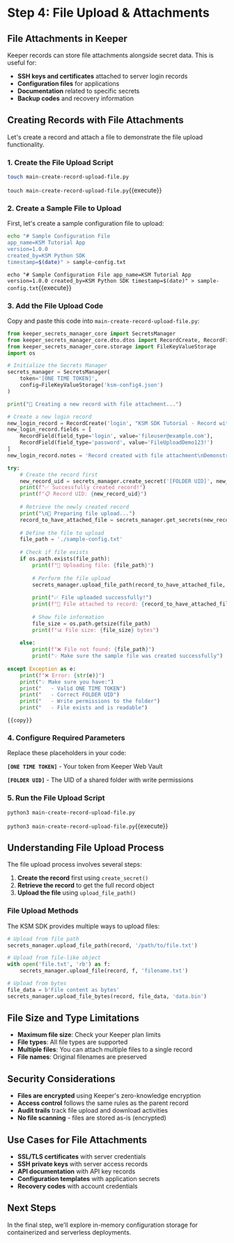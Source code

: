 
# Step 4: File Upload & Attachments

## File Attachments in Keeper

Keeper records can store file attachments alongside secret data. This is useful for:
- **SSH keys and certificates** attached to server login records
- **Configuration files** for applications
- **Documentation** related to specific secrets
- **Backup codes** and recovery information

## Creating Records with File Attachments

Let's create a record and attach a file to demonstrate the file upload functionality.

### 1. Create the File Upload Script

```bash
touch main-create-record-upload-file.py
```
`touch main-create-record-upload-file.py`{{execute}}

### 2. Create a Sample File to Upload

First, let's create a sample configuration file to upload:

```bash
echo "# Sample Configuration File
app_name=KSM Tutorial App
version=1.0.0
created_by=KSM Python SDK
timestamp=$(date)" > sample-config.txt
```
`echo "# Sample Configuration File
app_name=KSM Tutorial App
version=1.0.0
created_by=KSM Python SDK
timestamp=$(date)" > sample-config.txt`{{execute}}

### 3. Add the File Upload Code

Copy and paste this code into `main-create-record-upload-file.py`:

```python
from keeper_secrets_manager_core import SecretsManager
from keeper_secrets_manager_core.dto.dtos import RecordCreate, RecordField
from keeper_secrets_manager_core.storage import FileKeyValueStorage
import os

# Initialize the Secrets Manager
secrets_manager = SecretsManager(
    token='[ONE TIME TOKEN]',
    config=FileKeyValueStorage('ksm-config4.json')
)

print("🔐 Creating a new record with file attachment...")

# Create a new login record
new_login_record = RecordCreate('login', "KSM SDK Tutorial - Record with File")
new_login_record.fields = [
    RecordField(field_type='login', value='fileuser@example.com'),
    RecordField(field_type='password', value='FileUploadDemo123!')
]
new_login_record.notes = 'Record created with file attachment\nDemonstrates KSM file upload capability'

try:
    # Create the record first
    new_record_uid = secrets_manager.create_secret('[FOLDER UID]', new_login_record)
    print(f"✅ Successfully created record!")
    print(f"📋 Record UID: {new_record_uid}")
    
    # Retrieve the newly created record
    print("\n📁 Preparing file upload...")
    record_to_have_attached_file = secrets_manager.get_secrets(new_record_uid)[0]
    
    # Define the file to upload
    file_path = './sample-config.txt'
    
    # Check if file exists
    if os.path.exists(file_path):
        print(f"📎 Uploading file: {file_path}")
        
        # Perform the file upload
        secrets_manager.upload_file_path(record_to_have_attached_file, file_path)
        
        print("✅ File uploaded successfully!")
        print(f"🔗 File attached to record: {record_to_have_attached_file.title}")
        
        # Show file information
        file_size = os.path.getsize(file_path)
        print(f"📊 File size: {file_size} bytes")
        
    else:
        print(f"❌ File not found: {file_path}")
        print("💡 Make sure the sample file was created successfully")
        
except Exception as e:
    print(f"❌ Error: {str(e)}")
    print("💡 Make sure you have:")
    print("   - Valid ONE TIME TOKEN")
    print("   - Correct FOLDER UID")
    print("   - Write permissions to the folder")
    print("   - File exists and is readable")
```
`{{copy}}`

### 4. Configure Required Parameters

Replace these placeholders in your code:

**`[ONE TIME TOKEN]`** - Your token from Keeper Web Vault

**`[FOLDER UID]`** - The UID of a shared folder with write permissions

### 5. Run the File Upload Script

```bash
python3 main-create-record-upload-file.py
```
`python3 main-create-record-upload-file.py`{{execute}}

## Understanding File Upload Process

The file upload process involves several steps:

1. **Create the record** first using `create_secret()`
2. **Retrieve the record** to get the full record object
3. **Upload the file** using `upload_file_path()`

### File Upload Methods

The KSM SDK provides multiple ways to upload files:

```python
# Upload from file path
secrets_manager.upload_file_path(record, '/path/to/file.txt')

# Upload from file-like object
with open('file.txt', 'rb') as f:
    secrets_manager.upload_file(record, f, 'filename.txt')

# Upload from bytes
file_data = b'File content as bytes'
secrets_manager.upload_file_bytes(record, file_data, 'data.bin')
```

## File Size and Type Limitations

- **Maximum file size**: Check your Keeper plan limits
- **File types**: All file types are supported
- **Multiple files**: You can attach multiple files to a single record
- **File names**: Original filenames are preserved

## Security Considerations

- **Files are encrypted** using Keeper's zero-knowledge encryption
- **Access control** follows the same rules as the parent record
- **Audit trails** track file upload and download activities
- **No file scanning** - files are stored as-is (encrypted)

## Use Cases for File Attachments

- **SSL/TLS certificates** with server credentials
- **SSH private keys** with server access records
- **API documentation** with API key records
- **Configuration templates** with application secrets
- **Recovery codes** with account credentials

## Next Steps

In the final step, we'll explore in-memory configuration storage for containerized and serverless deployments.
